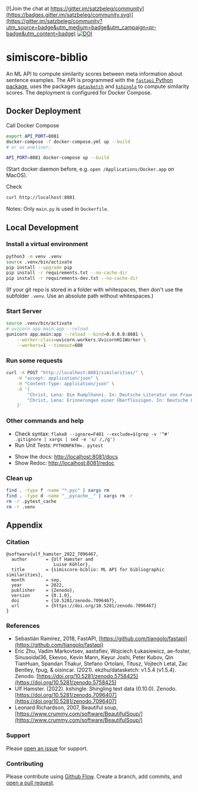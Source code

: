 [![Join the chat at https://gitter.im/satzbeleg/community](https://badges.gitter.im/satzbeleg/community.svg)](https://gitter.im/satzbeleg/community?utm_source=badge&utm_medium=badge&utm_campaign=pr-badge&utm_content=badge)
[![DOI](https://zenodo.org/badge/355466087.svg)](https://zenodo.org/badge/latestdoi/355466087)


# simiscore-biblio
An ML API to compute similarity scores between meta information about sentence examples. 
The API is programmed with the [`fastapi` Python package](https://fastapi.tiangolo.com/), 
uses the packages [`datasketch`](http://ekzhu.com/datasketch/index.html) and [`kshingle`](https://github.com/ulf1/kshingle) to compute similarity scores.
The deployment is configured for Docker Compose.

## Docker Deployment
Call Docker Compose

```sh
export API_PORT=8081
docker-compose -f docker-compose.yml up --build
# or as oneliner:

API_PORT=8081 docker-compose up --build
```

(Start docker daemon before, e.g. `open /Applications/Docker.app` on MacOS).

Check

```sh
curl http://localhost:8081
```

Notes: Only `main.py` is used in `Dockerfile`.


## Local Development

### Install a virtual environment

```sh
python3 -m venv .venv
source .venv/bin/activate
pip install --upgrade pip
pip install -r requirements.txt --no-cache-dir
pip install -r requirements-dev.txt --no-cache-dir
```

(If your git repo is stored in a folder with whitespaces, then don't use the subfolder `.venv`. Use an absolute path without whitespaces.)


### Start Server

```sh
source .venv/bin/activate
# uvicorn app.main:app --reload
gunicorn app.main:app --reload --bind=0.0.0.0:8081 \
    --worker-class=uvicorn.workers.UvicornH11Worker \
    --workers=1 --timeout=600
```

### Run some requests

```sh
curl -X POST "http://localhost:8081/similarities/" \
    -H "accept: application/json" \
    -H "Content-Type: application/json" \
    -d '[
        "Christ, Lena: Die Rumplhanni. In: Deutsche Literatur von Frauen, Berlin: Directmedia Publ. 2001 [1917], S. 13229", 
        "Christ, Lena: Erinnerungen einer Überflüssigen. In: Deutsche Literatur von Frauen, Berlin: Directmedia Publ. 2001 [1912], S. 12498"
    ]'
```

### Other commands and help
* Check syntax: `flake8 --ignore=F401 --exclude=$(grep -v '^#' .gitignore | xargs | sed -e 's/ /,/g')`
* Run Unit Tests: `PYTHONPATH=. pytest`
- Show the docs: [http://localhost:8081/docs](http://localhost:8081/docs)
- Show Redoc: [http://localhost:8081/redoc](http://localhost:8081/redoc)


### Clean up 
```sh
find . -type f -name "*.pyc" | xargs rm
find . -type d -name "__pycache__" | xargs rm -r
rm -r .pytest_cache
rm -r .venv
```


## Appendix

### Citation
```
@software{ulf_hamster_2022_7096467,
  author       = {Ulf Hamster and
                  Luise Köhler},
  title        = {simiscore-biblio: ML API for bibliographic similarities},
  month        = sep,
  year         = 2022,
  publisher    = {Zenodo},
  version      = {0.1.0},
  doi          = {10.5281/zenodo.7096467},
  url          = {https://doi.org/10.5281/zenodo.7096467}
}
```

### References
- Sebastián Ramírez, 2018, FastAPI, [https://github.com/tiangolo/fastapi](https://github.com/tiangolo/fastapi)
- Eric Zhu, Vadim Markovtsev, aastafiev, Wojciech Łukasiewicz, ae-foster, Sinusoidal36, Ekevoo, Kevin Mann, Keyur Joshi, Peter Kubov, Qin TianHuan, Spandan Thakur, Stefano Ortolani, Titusz, Vojtech Letal, Zac Bentley, fpug, & oisincar. (2021). ekzhu/datasketch: v1.5.4 (v1.5.4). Zenodo. [https://doi.org/10.5281/zenodo.5758425](https://doi.org/10.5281/zenodo.5758425)
- Ulf Hamster. (2022). kshingle: Shingling text data (0.10.0). Zenodo. [https://doi.org/10.5281/zenodo.7096407](https://doi.org/10.5281/zenodo.7096407)
- Leonard Richardson, 2007, Beautiful soup, [https://www.crummy.com/software/BeautifulSoup/](https://www.crummy.com/software/BeautifulSoup/)

### Support
Please [open an issue](https://github.com/satzbeleg/simiscore-biblio/issues/new) for support.


### Contributing
Please contribute using [Github Flow](https://guides.github.com/introduction/flow/). Create a branch, add commits, and [open a pull request](https://github.com/satzbeleg/simiscore-biblio/compare/).
